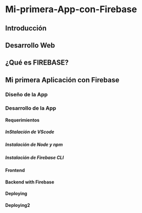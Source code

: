 # Mi-primera-App-con-Firebase
## Introducción 
## Desarrollo Web
## ¿Qué es FIREBASE?
## Mi primera Aplicación con Firebase
### Diseño de la App
### Desarrollo de la App
#### Requerimientos
##### InStalación de VScode
##### Instalación de Node y npm
##### Instalación de Firebase CLI
#### Frontend
#### Backend with Firebase
#### Deploying
#### Deploying2




